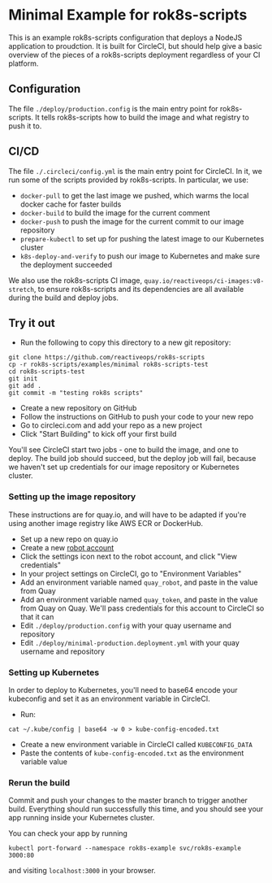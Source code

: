 # Minimal Example for rok8s-scripts

This is an example rok8s-scripts configuration that deploys a NodeJS application
to proudction. It is built for CircleCI, but should help give a basic overview of
the pieces of a rok8s-scripts deployment regardless of your CI platform.

## Configuration
The file `./deploy/production.config` is the main entry point for rok8s-scripts.
It tells rok8s-scripts how to build the image and what registry to push it to.

## CI/CD
The file `./.circleci/config.yml` is the main entry point for CircleCI. In it,
we run some of the scripts provided by rok8s-scripts. In particular, we use:
* `docker-pull` to get the last image we pushed, which warms the local docker cache for faster builds
* `docker-build` to build the image for the current comment
* `docker-push` to push the image for the current commit to our image repository
* `prepare-kubectl` to set up for pushing the latest image to our Kubernetes cluster
* `k8s-deploy-and-verify` to push our image to Kubernetes and make sure the deployment succeeded

We also use the rok8s-scripts CI image, `quay.io/reactiveops/ci-images:v8-stretch`,
to ensure rok8s-scripts and its dependencies are all available during the build and deploy jobs.

## Try it out

* Run the following to copy this directory to a new git repository:
```
git clone https://github.com/reactiveops/rok8s-scripts
cp -r rok8s-scripts/examples/minimal rok8s-scripts-test
cd rok8s-scripts-test
git init
git add .
git commit -m "testing rok8s scripts"
```
* Create a new repository on GitHub
* Follow the instructions on GitHub to push your code to your new repo
* Go to circleci.com and add your repo as a new project
* Click "Start Building" to kick off your first build

You'll see CircleCI start two jobs - one to build the image, and one to deploy.
The build job should succeed, but the deploy job will fail, because we haven't set
up credentials for our image repository or Kubernetes cluster.

### Setting up the image repository
These instructions are for quay.io, and will have to be adapted if you're
using another image registry like AWS ECR or DockerHub.

* Set up a new repo on quay.io
* Create a new [robot account](https://docs.quay.io/glossary/robot-accounts.html)
* Click the settings icon next to the robot account, and click "View credentials"
* In your project settings on CircleCI, go to "Environment Variables"
* Add an environment variable named `quay_robot`, and paste in the value from Quay
* Add an environment variable named `quay_token`, and paste in the value from Quay
on Quay. We'll pass credentials for this account to CircleCI so that it can
* Edit `./deploy/production.config` with your quay username and repository
* Edit `./deploy/minimal-production.deployment.yml` with your quay username and repository

### Setting up Kubernetes
In order to deploy to Kubernetes, you'll need to base64 encode your kubeconfig
and set it as an environment variable in CircleCI.
* Run:
```
cat ~/.kube/config | base64 -w 0 > kube-config-encoded.txt
```
* Create a new environment variable in CircleCI called `KUBECONFIG_DATA`
* Paste the contents of `kube-config-encoded.txt` as the environment variable value

### Rerun the build
Commit and push your changes to the master branch to trigger another build.
Everything should run successfully this time, and you should see your app
running inside your Kubernetes cluster.

You can check your app by running
```
kubectl port-forward --namespace rok8s-example svc/rok8s-example 3000:80
```
and visiting `localhost:3000` in your browser.
